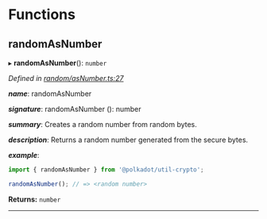 

# Functions

<a id="randomasnumber"></a>

##  randomAsNumber

▸ **randomAsNumber**(): `number`

*Defined in [random/asNumber.ts:27](https://github.com/polkadot-js/common/blob/4c658e8/packages/util-crypto/src/random/asNumber.ts#L27)*

*__name__*: randomAsNumber

*__signature__*: randomAsNumber (): number

*__summary__*: Creates a random number from random bytes.

*__description__*: Returns a random number generated from the secure bytes.

*__example__*:   

```javascript
import { randomAsNumber } from '@polkadot/util-crypto';

randomAsNumber(); // => <random number>
```

**Returns:** `number`

___

